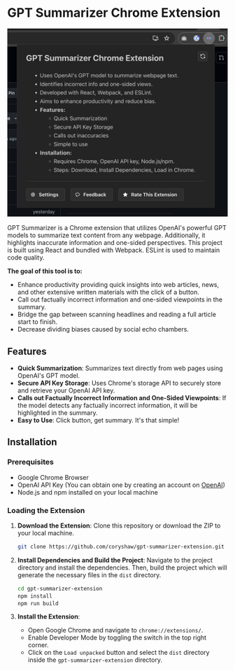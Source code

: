 # GPT Summarizer Chrome Extension

![Demo Screenshot](./images/demo_screenshot.png)

GPT Summarizer is a Chrome extension that utilizes OpenAI's powerful GPT models to summarize text content from any webpage. Additionally, it highlights inaccurate information and one-sided perspectives. This project is built using React and bundled with Webpack. ESLint is used to maintain code quality.

**The goal of this tool is to:**

- Enhance productivity providing quick insights into web articles, news, and other extensive written materials with the click of a button.
- Call out factually incorrect information and one-sided viewpoints in the summary.
- Bridge the gap between scanning headlines and reading a full article start to finish.
- Decrease dividing biases caused by social echo chambers.

## Features

- **Quick Summarization**: Summarizes text directly from web pages using OpenAI's GPT model.
- **Secure API Key Storage**: Uses Chrome's storage API to securely store and retrieve your OpenAI API key.
- **Calls out Factually Incorrect Information and One-Sided Viewpoints**: If the model detects any factually incorrect information, it will be highlighted in the summary.
- **Easy to Use**: Click button, get summary. It's that simple!

## Installation

### Prerequisites

- Google Chrome Browser
- OpenAI API Key (You can obtain one by creating an account on [OpenAI](https://openai.com/api/))
- Node.js and npm installed on your local machine

### Loading the Extension

1. **Download the Extension**:
   Clone this repository or download the ZIP to your local machine.

   ```bash
   git clone https://github.com/coryshaw/gpt-summarizer-extension.git
   ```

2. **Install Dependencies and Build the Project**:
   Navigate to the project directory and install the dependencies. Then, build the project which will generate the necessary files in the `dist` directory.

   ```bash
   cd gpt-summarizer-extension
   npm install
   npm run build
   ```

3. **Install the Extension**:
   - Open Google Chrome and navigate to `chrome://extensions/`.
   - Enable Developer Mode by toggling the switch in the top right corner.
   - Click on the `Load unpacked` button and select the `dist` directory inside the `gpt-summarizer-extension` directory.
